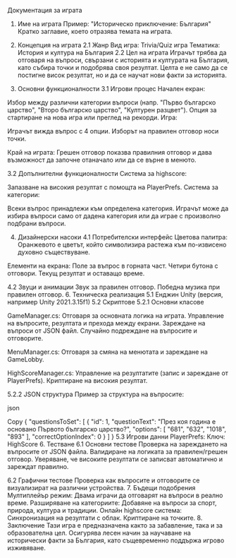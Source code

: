 Документация за играта
1. Име на играта
Пример: "Историческо приключение: България"
Кратко заглавие, което отразява темата на играта.

2. Концепция на играта
2.1 Жанр
Вид игра: Trivia/Quiz игра
Тематика: История и култура на България
2.2 Цел на играта
Играчът трябва да отговаря на въпроси, свързани с историята и културата на България, като събира точки и подобрява своя резултат. Целта е не само да се постигне висок резултат, но и да се научат нови факти за историята.

3. Основни функционалности
3.1 Игрови процес
Начален екран:

Избор между различни категории въпроси (напр. "Първо българско царство", "Второ българско царство", "Културен разцвет").
Опция за стартиране на нова игра или преглед на рекорди.
Игра:

Играчът вижда въпрос с 4 опции.
Изборът на правилен отговор носи точки.

Край на играта:
Грешен отговор показва правилния отговор и дава възможност да започне отаначало или да се върне в менюто.

3.2 Допълнителни функционалности
Система за highscore:

Запазване на високия резултат с помощта на PlayerPrefs.
Система за категории:

Всеки въпрос принадлежи към определена категория.
Играчът може да избира въпроси само от дадена категория или да играе с произволно подбрани въпроси.

4. Дизайнерски насоки
4.1 Потребителски интерфейс
Цветова палитра:
Оранжевото е цветът, който символизира растежа към по-извисено духовно съществуване.

Елементи на екрана:
Поле за въпрос в горната част.
Четири бутона с отговори.
Текущ резултат и оставащо време.

4.2 Звуци и анимации
Звук за правилен отговор.
Победна музика при правилен отговор.
6. Техническа реализация
5.1 Енджин
Unity (версия, например Unity 2021.3.15f1)
5.2 Скриптове
5.2.1 Основни класове

GameManager.cs:
Отговаря за основната логика на играта.
Управление на въпросите, резултата и прехода между екрани.
Зареждане на въпроси от JSON файл.
Случайно подреждане на въпросите и отговорите.

MenuManager.cs: 
Отговаря за смяна на менютата и зареждане на GameLobby.

HighScoreManager.cs:
Управление на резултатите (запис и зареждане от PlayerPrefs).
Криптиране на високия резултат.

5.2.2 JSON структура
Пример за структура на въпросите:

json

Copy
{
    "questionsToSet": [
        {
            "id": 1,
            "questionText": "През коя година е основано Първото българско царство?",
            "options": [ "681", "632", "1018", "893" ],
            "correctOptionIndex": 0
        }
    ]
}
5.3 Игрови данни
PlayerPrefs:
Ключ: HighScore
6. Тестване
6.1 Основни тестове
Проверка на зареждането на въпросите от JSON файла.
Валидиране на логиката за правилен/грешен отговор.
Уверяване, че високите резултати се записват автоматично и зареждат правилно.

6.2 Графични тестове
Проверка как въпросите и отговорите се визуализират на различни устройства.
7. Бъдещи подобрения
Мултиплейър режим: Двама играчи да отговарят на въпроси в реално време.
Разширяване на категориите: Добавяне на въпроси за спорт, природа, култура и традиции.
Онлайн highscore система: Синхронизация на резултати с облак.
Криптиране на точките.
8. Заключение
Тази игра е предназначена както за забавление, така и за образователна цел. Осигурява лесен начин за научаване на исторически факти за България, като същевременно поддържа игрово изживяване.
